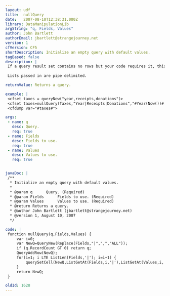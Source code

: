 ```yaml
---
layout: udf
title:  nullQuery
date:   2007-08-10T12:38:31.000Z
library: DataManipulationLib
argString: "q, Fields, Values"
author: John Bartlett
authorEmail: jbartlett@strangejourney.net
version: 1
cfVersion: CF5
shortDescription: Initialize an empty query with default values.
tagBased: false
description: |
 If a query result set contains no rows but your code requires it, this function will initialize it with pre-defined values.
 
 Lists passed in are pipe delimited.

returnValue: Returns a query.

example: |
 <cfset taxes = queryNew("year,receipts,donations")>
 <cfset taxes=nullQuery(Taxes,"Year|Receipts|Donations","#Year(Now())#|0|0")>
 <cfdump var="#taxes#">

args:
 - name: q
   desc: Query.
   req: true
 - name: Fields
   desc: Fields to use.
   req: true
 - name: Values
   desc: Values to use.
   req: true


javaDoc: |
 /**
  * Initialize an empty query with default values.
  * 
  * @param q      Query. (Required)
  * @param Fields      Fields to use. (Required)
  * @param Values      Values to use. (Required)
  * @return Returns a query. 
  * @author John Bartlett (jbartlett@strangejourney.net) 
  * @version 1, August 10, 2007 
  */

code: |
 function nullQuery(q,Fields,Values) {
     var i=0;
     var NewQ=QueryNew(Replace(Fields,"|",",","ALL"));
     if (q.RecordCount GT 0) return q;
     QueryAddRow(NewQ);
     for(i=1; i LTE ListLen(Fields,'|'); i=i+1) {
         querySetCell(NewQ,ListGetAt(Fields,i,'|'),ListGetAt(Values,i,'|'));
     }
     return NewQ;
 }

oldId: 1628
---
```


